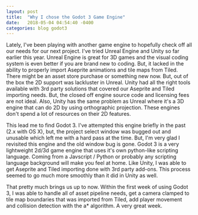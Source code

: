 ```yaml
---
layout: post
title:  "Why I chose the Godot 3 Game Engine"
date:   2018-05-04 04:54:40 -0400
categories: blog godot3
---
```


Lately, I've been playing with another game engine to hopefully check off all
our needs for our next project.  I've tried Unreal Engine and Unity so far
earlier this year.  Unreal Engine is great for 3D games and the visual coding
system is even better if you are brand new to coding.  But, it lacked in the
ability to properly import Aseprite animations and tile maps from Tiled.  There
might be an asset store purchase or something new now.  But, out of the box the
2D support was lackluster in Unreal.  Unity had all the right tools available
with 3rd party solutions that covered our Aseprite and Tiled importing needs.
But, the closed off engine source code and licensing fees are not ideal.  Also,
Unity has the same problem as Unreal where it's a 3D engine that can do 2D by
using orthographic projection.  These engines don't spend a lot of resources on
their 2D features.

This lead me to find Godot 3.  I've attempted this engine briefly in
the past (2.x with OS X), but, the project select window was bugged out and unusable which left
me with a hard pass at the time.  But, I'm very glad I revisited this engine and the
old window bug is gone.  Godot 3 is a very lightweight 2d/3d game engine that
uses it's own python-like scripting language.  Coming from a Javscript / Python
or probably any scripting language background will make you feel at home.  Like
Unity, I was able to get Aseprite and Tiled importing done with 3rd party
add-ons.  This process seemed to go much more smoothly than it did in Unity as
well.

That pretty much brings us up to now.  Within the first week of using Godot 3,
I  was able to handle all of asset pipeline needs, get a camera clamped to tile
map boundaries that was imported from Tiled, add player movement and collision detection with the a\*
algorithm.  A very great week.
